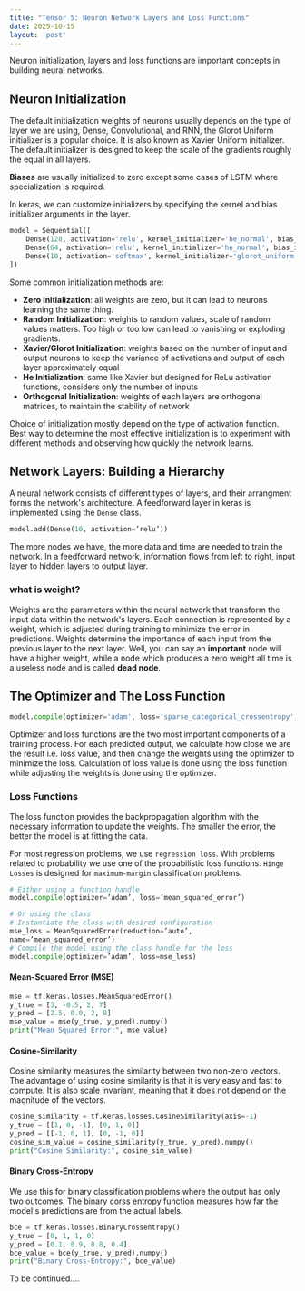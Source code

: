 ```yaml
---
title: "Tensor 5: Neuron Network Layers and Loss Functions"
date: 2025-10-15
layout: 'post'
---
```


Neuron initialization, layers and loss functions are important concepts in building neural networks.

<!--more-->

## Neuron Initialization
The default initialization weights of neurons usually depends on the type of layer we are using, Dense, Convolutional, and RNN, the Glorot Uniform initializer is a popular choice. It is also known as Xavier Uniform initializer. The default initializer is designed to keep the scale of the gradients roughly the equal in all layers.

**Biases** are usually initialized to zero except some cases of LSTM where specialization is required.

In keras, we can customize initializers by specifying the kernel and bias initializer arguments in the layer. 

```python
model = Sequential([
    Dense(128, activation='relu', kernel_initializer='he_normal', bias_initializer='zeros', input_shape=(784,)),
    Dense(64, activation='relu', kernel_initializer='he_normal', bias_initializer='zeros'),
    Dense(10, activation='softmax', kernel_initializer='glorot_uniform', bias_initializer='zeros')
])
```

Some common initialization methods are:
- **Zero Initialization**: all weights are zero, but it can lead to neurons learning the same thing.
- **Random Initialization**: weights to random values, scale of random values matters. Too high or too low can lead to vanishing or exploding gradients.
- **Xavier/Glorot Initialization**: weights based on the number of input and output neurons to keep the variance of activations and output of each layer approximately equal
- **He Initialization**: same like Xavier but designed for ReLu activation functions, considers only the number of inputs
- **Orthogonal Initialization**: weights of each layers are orthogonal matrices, to maintain the stability of network

Choice of initialization mostly depend on the type of activation function. Best way to determine the most effective initialization is to experiment with different methods and observing how quickly the network learns.

## Network Layers: Building a Hierarchy
A neural network consists of different types of layers, and their arrangment forms the network's architecture. A feedforward layer in keras is implemented using the `Dense` class.

```python
model.add(Dense(10, activation=’relu’))
```
The more nodes we have, the more data and time are needed to train the network. In a feedforward network, information flows from left to right, input layer to hidden layers to output layer.

### what is weight?
Weights are the parameters within the neural network that transform the input data within the network's layers. Each connection is represented by a weight, which is adjusted during training to minimize the error in predictions. Weights determine the importance of each input from the previous layer to the next layer.
Well, you can say an **important** node will have a higher weight, while a node which produces a zero weight all time is a useless node and is called **dead node**.

## The Optimizer and The Loss Function

```python
model.compile(optimizer='adam', loss='sparse_categorical_crossentropy', metrics=['accuracy'])
```
Optimizer and loss functions are the two most important components of a training process. For each predicted output, we calculate how close we are the result i.e. loss value, and then change the weights using the optimizer to minimize the loss. Calculation of loss value is done using the loss function while adjusting the weights is done using the optimizer. 

### Loss Functions
The loss function provides the backpropagation algorithm with the necessary information to update the weights. The smaller the error, the better the model is at fitting the data. 

For most regression problems, we use `regression loss`. With problems related to probability we use one of the probabilistic loss functions. `Hinge Losses` is designed for `maximum-margin` classification problems. 

```python
# Either using a function handle
model.compile(optimizer=’adam’, loss=’mean_squared_error’)

# Or using the class
# Instantiate the class with desired configuration
mse_loss = MeanSquaredError(reduction=’auto’,
name=’mean_squared_error’)
# Compile the model using the class handle for the loss
model.compile(optimizer=’adam’, loss=mse_loss)
```

#### Mean-Squared Error (MSE)

```python
mse = tf.keras.losses.MeanSquaredError()
y_true = [3, -0.5, 2, 7]
y_pred = [2.5, 0.0, 2, 8]
mse_value = mse(y_true, y_pred).numpy()
print("Mean Squared Error:", mse_value)
```

#### Cosine-Similarity
Cosine similarity measures the similarity between two non-zero vectors. The advantage of using cosine similarity is that it is very easy and fast to compute. It is also scale invariant, meaning that it does not depend on the magnitude of the vectors.

```python
cosine_similarity = tf.keras.losses.CosineSimilarity(axis=-1)
y_true = [[1, 0, -1], [0, 1, 0]]
y_pred = [[-1, 0, 1], [0, -1, 0]]
cosine_sim_value = cosine_similarity(y_true, y_pred).numpy()
print("Cosine Similarity:", cosine_sim_value)
```

#### Binary Cross-Entropy
We use this for binary classification problems where the output has only two outcomes. The binary corss entropy function measures how far the model's predictions are from the actual labels.

```python
bce = tf.keras.losses.BinaryCrossentropy()
y_true = [0, 1, 1, 0]
y_pred = [0.1, 0.9, 0.8, 0.4]
bce_value = bce(y_true, y_pred).numpy()
print("Binary Cross-Entropy:", bce_value)
```

To be continued....
